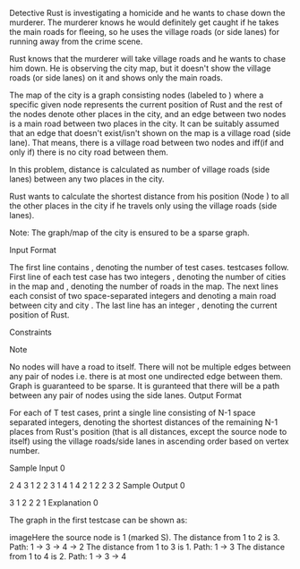 Detective Rust is investigating a homicide and he wants to chase down the murderer. The murderer knows he would definitely get caught if he takes the main roads for fleeing, so he uses the village roads (or side lanes) for running away from the crime scene.

Rust knows that the murderer will take village roads and he wants to chase him down. He is observing the city map, but it doesn't show the village roads (or side lanes) on it and shows only the main roads.

The map of the city is a graph consisting  nodes (labeled  to ) where a specific given node  represents the current position of Rust and the rest of the nodes denote other places in the city, and an edge between two nodes is a main road between two places in the city. It can be suitably assumed that an edge that doesn't exist/isn't shown on the map is a village road (side lane). That means, there is a village road between two nodes  and  iff(if and only if) there is no city road between them.

In this problem, distance is calculated as number of village roads (side lanes) between any two places in the city.

Rust wants to calculate the shortest distance from his position (Node ) to all the other places in the city if he travels only using the village roads (side lanes).

Note: The graph/map of the city is ensured to be a sparse graph.

Input Format

The first line contains , denoting the number of test cases.  testcases follow.
First line of each test case has two integers , denoting the number of cities in the map and , denoting the number of roads in the map.
The next  lines each consist of two space-separated integers  and  denoting a main road between city  and city . The last line has an integer , denoting the current position of Rust.

Constraints

Note

No nodes will have a road to itself.
There will not be multiple edges between any pair of nodes i.e. there is at most one undirected edge between them.
Graph is guaranteed to be sparse.
It is guranteed that there will be a path between any pair of nodes using the side lanes.
Output Format

For each of T test cases, print a single line consisting of N-1 space separated integers, denoting the shortest distances of the remaining N-1 places from Rust's position (that is all distances, except the source node to itself) using the village roads/side lanes in ascending order based on vertex number.

Sample Input 0

2
4 3
1 2
2 3
1 4
1
4 2
1 2
2 3
2
Sample Output 0

3 1 2
2 2 1
Explanation 0

The graph in the first testcase can be shown as:

imageHere the source node is 1 (marked S).
The distance from 1 to 2 is 3. Path: 1 -> 3 -> 4 -> 2
The distance from 1 to 3 is 1. Path: 1 -> 3
The distance from 1 to 4 is 2. Path: 1 -> 3 -> 4
